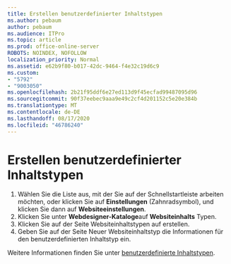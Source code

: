 ```yaml
---
title: Erstellen benutzerdefinierter Inhaltstypen
ms.author: pebaum
author: pebaum
ms.audience: ITPro
ms.topic: article
ms.prod: office-online-server
ROBOTS: NOINDEX, NOFOLLOW
localization_priority: Normal
ms.assetid: e62b9f80-b017-42dc-9464-f4e32c19d6c9
ms.custom:
- "5792"
- "9003050"
ms.openlocfilehash: 2b21f95ddf6e27ed113d9f45ecfad99487095d96
ms.sourcegitcommit: 90f37eebec9aaa9e49c2cf4d201152c5e20e384b
ms.translationtype: MT
ms.contentlocale: de-DE
ms.lasthandoff: 08/17/2020
ms.locfileid: "46786240"
---
```

# <a name="create-custom-content-types"></a>Erstellen benutzerdefinierter Inhaltstypen

1. Wählen Sie die Liste aus, mit der Sie auf der Schnellstartleiste arbeiten möchten, oder klicken Sie auf **Einstellungen**  (Zahnradsymbol), und klicken Sie dann auf  **Websiteeinstellungen**.
2. Klicken Sie unter **Webdesigner-Kataloge**auf **Websiteinhalts** Typen.
3. Klicken Sie auf der Seite Websiteinhaltstypen auf erstellen.
4. Geben Sie auf der Seite Neuer Websiteinhaltstyp die Informationen für den benutzerdefinierten Inhaltstyp ein.

Weitere Informationen finden Sie unter  [benutzerdefinierte Inhaltstypen](https://support.microsoft.com/office/e1277a2e-a1e8-4473-9126-91a0647766e5#__toc323548991).